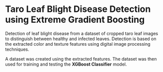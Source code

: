 # Taro Leaf Blight Disease Detection using Extreme Gradient Boosting

Detection of leaf blight disease from a dataset of cropped taro leaf images to distinguish between healthy and infected leaves. Detection is based on the extracted color and texture features using digital image processing techniques.

A dataset was created using the extracted features. The dataset was then used for training and testing the **XGBoost Classifier** model.
